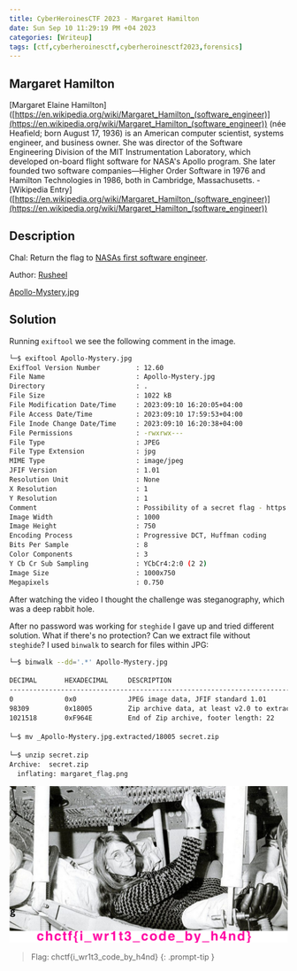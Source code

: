 ```yaml
---
title: CyberHeroinesCTF 2023 - Margaret Hamilton
date: Sun Sep 10 11:29:19 PM +04 2023
categories: [Writeup]
tags: [ctf,cyberheroinesctf,cyberheroinesctf2023,forensics]
---
```


## Margaret Hamilton

[Margaret Elaine Hamilton]([https://en.wikipedia.org/wiki/Margaret_Hamilton_(software_engineer)](https://en.wikipedia.org/wiki/Margaret_Hamilton_(software_engineer))  (née Heafield; born August 17, 1936) is an American computer scientist, systems engineer, and business owner. She was director of the Software Engineering Division of the MIT Instrumentation Laboratory, which developed on-board flight software for NASA's Apollo program. She later founded two software companies—Higher Order Software in 1976 and Hamilton Technologies in 1986, both in Cambridge, Massachusetts. - [Wikipedia Entry]([https://en.wikipedia.org/wiki/Margaret_Hamilton_(software_engineer)](https://en.wikipedia.org/wiki/Margaret_Hamilton_(software_engineer))

## Description

Chal: Return the flag to  [NASAs first software engineer](https://www.youtube.com/watch?v=kYCZPXSVvOQ).

Author:  [Rusheel](https://github.com/Rusheelraj)

[Apollo-Mystery.jpg](https://cyberheroines.ctfd.io/files/6b8f48228d273557a865e1d4b918a3cd/Apollo-Mystery.jpg?token=eyJ1c2VyX2lkIjo1ODQsInRlYW1faWQiOm51bGwsImZpbGVfaWQiOjExfQ.ZP4XFg.7DQ2KXxehsSfwSRX1JeTcdZa4wc "Apollo-Mystery.jpg")

## Solution

Running `exiftool` we see the following comment in the image.

```bash
└─$ exiftool Apollo-Mystery.jpg 
ExifTool Version Number         : 12.60
File Name                       : Apollo-Mystery.jpg
Directory                       : .
File Size                       : 1022 kB
File Modification Date/Time     : 2023:09:10 16:20:05+04:00
File Access Date/Time           : 2023:09:10 17:59:53+04:00
File Inode Change Date/Time     : 2023:09:10 16:20:38+04:00
File Permissions                : -rwxrwx---
File Type                       : JPEG
File Type Extension             : jpg
MIME Type                       : image/jpeg
JFIF Version                    : 1.01
Resolution Unit                 : None
X Resolution                    : 1
Y Resolution                    : 1
Comment                         : Possibility of a secret flag - https://www.youtube.com/shorts/y3I-mbNCC80
Image Width                     : 1000
Image Height                    : 750
Encoding Process                : Progressive DCT, Huffman coding
Bits Per Sample                 : 8
Color Components                : 3
Y Cb Cr Sub Sampling            : YCbCr4:2:0 (2 2)
Image Size                      : 1000x750
Megapixels                      : 0.750
```

After watching the video I thought the challenge was steganography, which was a deep rabbit hole.

After no password was working for `steghide` I gave up and tried different solution. What if there's no protection? Can we extract file without `steghide`? I used `binwalk` to search for files within JPG:

```bash
└─$ binwalk --dd='.*' Apollo-Mystery.jpg 

DECIMAL       HEXADECIMAL     DESCRIPTION
--------------------------------------------------------------------------------
0             0x0             JPEG image data, JFIF standard 1.01
98309         0x18005         Zip archive data, at least v2.0 to extract, compressed size: 923047, uncompressed size: 932086, name: margaret_flag.png
1021518       0xF964E         End of Zip archive, footer length: 22
                                                                                                                                                                                      
└─$ mv _Apollo-Mystery.jpg.extracted/18005 secret.zip
     
└─$ unzip secret.zip 
Archive:  secret.zip
  inflating: margaret_flag.png       
```

![margaret_flag](/assets/images/CyberHeroinesCTF/2023/margaret_flag.png)

> Flag: chctf{i_wr1t3_code_by_h4nd}
{: .prompt-tip }